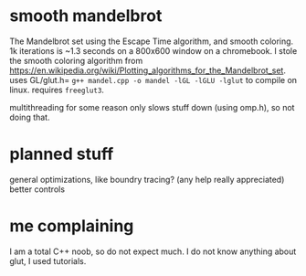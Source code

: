 # smooth mandelbrot
The Mandelbrot set using the Escape Time algorithm, and smooth coloring. 1k iterations is ~1.3 seconds on a 800x600 window on a chromebook.
I stole the smooth coloring algorithm from https://en.wikipedia.org/wiki/Plotting_algorithms_for_the_Mandelbrot_set.
uses GL/glut.h=
`g++ mandel.cpp -o mandel -lGL -lGLU -lglut` to compile on linux. requires `freeglut3`.

multithreading for some reason only slows stuff down (using omp.h), so not doing that.

# planned stuff
general optimizations, like
boundry tracing? (any help really appreciated)
better controls
# me complaining
I am a total C++ noob, so do not expect much. I do not know anything about glut, I used tutorials.
